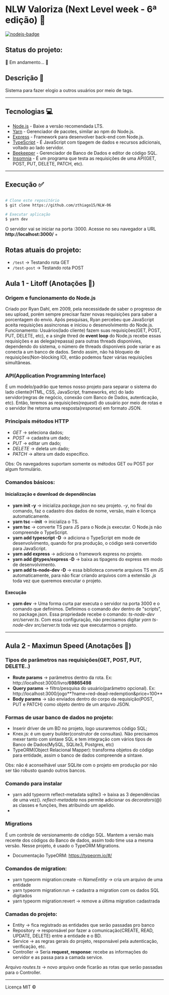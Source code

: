# NLW Valoriza (Next Level week - 6ª edição) 🚀
[![nodejs-badge][nodejs-img]][nodejs]

[nodejs-img]: https://img.shields.io/badge/Node.js-v14.17-green
[nodejs]: js.org/en/

## Status do projeto:
🚧 Em andamento... 🚧

## Descrição 📌
Sistema para fazer elogio a outros usuários por meio de tags. 

--- 

## Tecnologias 💻
* [Node.js](https://nodejs.org/en/) - Baixe a versão recomendada LTS.
* [Yarn](https://classic.yarnpkg.com/en/docs/install/#windows-stable) - Gerenciador de pacotes, similar ao npm do Node.js.
* [Express](https://expressjs.com/pt-br/) - Framework para desenvolver back-end com Node.js.
* [TypeScript](https://www.typescriptlang.org/) - É JavaScript com tipagem de dados e recursos adicionais, voltado ao lado servidor.
* [Beekeeper](https://www.beekeeperstudio.io/) - Gerenciador de Banco de Dados e editor de código SQL.
* [Insomnia](https://insomnia.rest/) - É um programa que testa as requisições de uma API(GET, POST, PUT, DELETE, PATCH, etc).

---

## Execução ✅
```bash

# Clone este repositório
$ git clone https://github.com/zthiago15/NLW-06

# Executar aplicação
$ yarn dev
```

O servidor vai se iniciar na porta :3000. Acesse no seu navegador a URL **http://localhost:3000/** +

## Rotas atuais do projeto: 
* `/test` -> Testando rota GET
* `/test-post` -> Testando rota POST

## Aula 1 - Litoff (Anotações 📝)

### Origem e funcionamento do Node.js
  Criado por Ryan Dahl, em 2009, pela necessidade de saber o progresso de seu upload, porém sempre precisar fazer novas requisições para saber a porcentagem do envio. Após pesquisas, Ryan percebeu que JavaScript aceita requisições assíncronas e iniciou o desenvolvimento do Node.js.
  Funcionamento: Usuários(lado cliente) fazem suas requisições(GET, POST, PUT, DELETE, etc), e a single thred de **event loop** do Node.js recebe essas requisições e as delega(repassa) para outras threads disponívies, dependendo do sistema, o número de threads disponíveis pode variar e as conecta a um banco de dados.
Sendo assim, não há bloqueio de requisições(Non-blocking IO), então podemos fazer várias requisições simultâneas.

### API(Application Programming Interface)
  É um modelo/padrão que temos nosso projeto para separar o sistema do lado cliente(HTML, CSS, JavaScript, frameworks, etc) do lado servidor(regras de negócio, conexão com Banco de Dados, autenticação, etc). Então, teremos as requisições(*request*) do usuário por meio de rotas e o servidor lhe retorna uma resposta(*response*) em formato JSON.
  
### Principais métodos HTTP 
* _GET_ -> seleciona dados;
* _POST_ -> cadastra um dado;
* _PUT_ -> editar um dado;
* _DELETE_ -> deleta um dado;
* _PATCH_ -> altera um dado específico.

Obs: Os navegadores suportam somente os métodos GET ou POST por algum formulário. 

### Comandos básicos:

#### Inicialização e download de dependências
* __yarn init -y__ -> inicializa *package.json* no seu projeto. *-y*, no final do comando, faz o cadastro dos dados de nome, versão, main e licença automaticamente.
* __yarn tsc --init__ -> inicializa o TS.
* __yarn tsc__ -> converte TS para JS para o Node.js executar. O Node.js não compreende o TypeScript.
* __yarn add typescript -D__ -> adiciona o TypeScript em mode de desenvolvimento, quando for pra produção, o código será convertido para JavaScript.
* __yarn add express__ -> adiciona o framework express no projeto.
* __yarn add @types/express -D__ -> baixa as tipagens do express em modo de desenvolvimento.
* __yarn add ts-node-dev -D__ -> essa biblioteca converte arquivos TS em JS automaticamente, para não ficar criando arquivos com a extensão *.js* toda vez que queremos executar o projeto.

#### Execução 
* __yarn dev__ -> Uma forma curta par executa o servidor na porta 3000 e o comando que definimos. Definimos o comando *dev* dentro de "scripts", no package.json. Essa propriedade recebe o comando: *ts-node-dev src/server.ts*. Com essa configuração, não precisamos digitar *yarn ts-node-dev src/server.ts* toda vez que executarmos o projeto.

--- 

## Aula 2 - Maximun Speed (Anotações 📝)

### Tipos de parâmetros nas requisições(GET, POST, PUT, DELETE..)
* __Route params__ -> parâmetros dentro da rota. Ex: http://localhost:3000/livro/**69865498**
* __Query params__ -> filtro/pesquisa do usuário(parâmetro opcional). Ex: http://localhost:3000/jogo**?name=red-dead-redemption&price=100**
* __Body params__ -> são enviados dentro do corpo da requisição(POST, PUT e PATCH) como objeto dentro de um arquivo JSON.

### Formas de usar banco de dados no projeto:
* Inserir driver de um BD no projeto, logo usuraremos código SQL;
* Knex.js: é um query builder(construtor de consultas).  Não precisamos mexer tanto com sintaxe SQL e tem integração com vários tipos de Banco de Dados(MySQL, SQLite3, Postgres, etc)
* TypeORM(Object Relacional Mapper): transforma objetos do código para entidade, assim o banco de dados compreende a sintaxe.

Obs: não é aconselhável usar SQLite com o projeto em produção por não ser tão robusto quando outros bancos. 

### Comando para instalar
* yarn add typeorm reflect-metadata sqlite3 -> baixa as 3 dependências de uma vez(). *reflect-metadata* nos permite adicionar os *decorators*(@) as classes e funções, lhes atribuindo um apelido.
*
### Migrations 
  É um controle de versionamento de código SQL. Mantem a versão mais recente dos códigos do Banco de dados, assim todo time usa a mesma versão. Nesse projeto, é usado o TypeORM Migrations.
  
* Documentação TypeORM: https://typeorm.io/#/
### Comandos de migration:
* yarn typeorm migration:create -n *NameEntity* -> cria um arquivo de uma entidade
* yarn typeorm migration:run -> cadastra a migration com os dados SQL digitados
* yarn typeorm migration:revert -> remove a última migration cadastrada

### Camadas do projeto:
* Entity -> fica registrado as entidades que serão passadas pro banco
* Repository -> responsável por fazer a comunicação(CREATE, READ, UPDATE, DELETE) entre a entidade e o BD.
* Service -> as regras gerais do projeto, responsável pela autenticação, verificação, etc.
* Controller -> Seria **request, response**: recebe as informações do servidor e as passa para a camada service.

Arquivo *routes.ts* -> novo arquivo onde ficarão as rotas que serão passadas para o Controller.

---
Licença MIT ©
